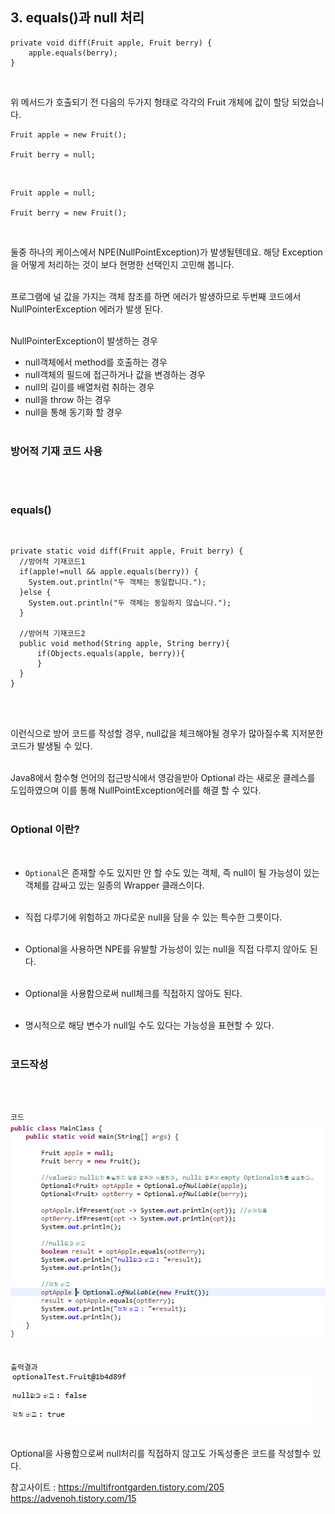 ## 3. equals()과 null 처리

```
private void diff(Fruit apple, Fruit berry) {
    apple.equals(berry);
}
```
<br>

위 메서드가 호출되기 전 다음의 두가지 형태로 각각의 Fruit 개체에 값이 할당 되었습니다.
<br>

```
Fruit apple = new Fruit();

Fruit berry = null;
```
<br>

```
Fruit apple = null;

Fruit berry = new Fruit();
```
<br>

둘중 하나의 케이스에서 NPE(NullPointException)가 발생될텐데요. 해당 Exception을 어떻게 처리하는 것이 보다 현명한 선택인지 고민해 봅니다.
<br><br>


프로그램에 널 값을 가지는 객체 참조를 하면 에러가 발생하므로 두번째 코드에서 NullPointerException 에러가 발생 된다.
<br><br>

NullPointerException이 발생하는 경우
<br>

+ null객체에서 method를 호출하는 경우
+ null객체의 필드에 접근하거나 값을 변경하는 경우
+ null의 길이를 배열처럼 취하는 경우
+ null을 throw 하는 경우
+ null을 통해 동기화 할 경우
<br><br>

### 방어적 기재 코드 사용
<br><br>

### equals()
<br>

```
private static void diff(Fruit apple, Fruit berry) {
  //방어적 기재코드1
  if(apple!=null && apple.equals(berry)) {
    System.out.println("두 객체는 동일합니다.");
  }else {
    System.out.println("두 객체는 동일하지 않습니다.");
  }

  //방어적 기재코드2
  public void method(String apple, String berry){
      if(Objects.equals(apple, berry)){
      }
  }
}
```
<br><br>

이런식으로 방어 코드를 작성할 경우, null값을 체크해야될 경우가 많아질수록 지저분한 코드가 발생될 수 있다.
<br><br>

Java8에서 함수형 언어의 접근방식에서 영감을받아 Optional<T> 라는 새로운 클레스를 도입하였으며 이를 통해 NullPointException에러를 해결 할 수 있다.<br><br>

### Optional 이란?
<br>

+ `Optional`은 존재할 수도 있지만 안 할 수도 있는 객체, 즉 null이 될 가능성이 있는 객체를 감싸고 있는 일종의 Wrapper 클래스이다.
<br><br>

+  직접 다루기에 위험하고 까다로운 null을 담을 수 있는 특수한 그릇이다.
<br><br>

+ Optional을 사용하면 NPE를 유발할 가능성이 있는 null을 직접 다루지 않아도 된다.
<br><br>

+ Optional을 사용함으로써 null체크를 직접하지 않아도 된다.
<br><br>

+ 명시적으로 해당 변수가 null일 수도 있다는 가능성을 표현할 수 있다.
<br><br>

### 코드작성
<br><br>

`코드`
<img src="../pictures/3/optional1.PNG">
<br><br>

`출력결과`
<img src="../pictures/3/optional2.PNG">
<br><br>

Optional을 사용함으로써 null처리를 직접하지 않고도 가독성좋은 코드를 작성할수 있다.  

참고사이트 : https://multifrontgarden.tistory.com/205
            https://advenoh.tistory.com/15
<br><br>
